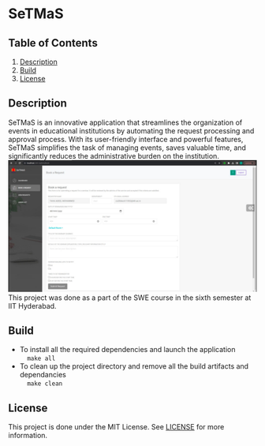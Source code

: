 # SeTMaS

## Table of Contents
<ol>
    <li>
        <a href="#description">Description</a>
    </li>
    <li>
        <a href="#build">Build</a>
    </li>
    <li>
        <a href="#license">License</a>
    </li>
</ol>

## Description
SeTMaS is an innovative application that streamlines the organization of events in educational institutions by automating the request processing and approval process. With its user-friendly interface and powerful features, SeTMaS simplifies the task of managing events, saves valuable time, and significantly reduces the administrative burden on the institution.
![img](images/ss.jpeg "Title Page")
This project was done as a part of the SWE course in the sixth semester at IIT Hyderabad.

## Build 
* To install all the required dependencies and launch the application<br />
```  make all```
* To clean up the project directory and remove all the build artifacts and dependancies<br />
```  make clean```

## License
 This project is done under the MIT License. See [LICENSE](LICENSE) for more information.